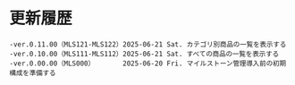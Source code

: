 # 更新履歴

	-ver.0.11.00（MLS121-MLS122）2025-06-21 Sat. カテゴリ別商品の一覧を表示する
	-ver.0.10.00（MLS111-MLS112）2025-06-21 Sat. すべての商品の一覧を表示する
	-ver.0.00.00（MLS000）       2025-06-20 Fri. マイルストーン管理導入前の初期構成を準備する
